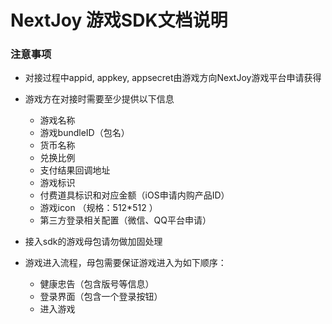# NextJoy 游戏SDK文档说明

### 注意事项

- 对接过程中appid, appkey, appsecret由游戏方向NextJoy游戏平台申请获得
- 游戏方在对接时需要至少提供以下信息
    - 游戏名称
    - 游戏bundleID（包名）
    - 货币名称
    - 兑换比例
    - 支付结果回调地址
    - 游戏标识
    - 付费道具标识和对应金额（iOS申请内购产品ID）
    - 游戏icon （规格：512*512 ）
    - 第三方登录相关配置（微信、QQ平台申请）

- 接入sdk的游戏母包请勿做加固处理
- 游戏进入流程，母包需要保证游戏进入为如下顺序：
    - 健康忠告（包含版号等信息）
    - 登录界面（包含一个登录按钮）
    - 进入游戏

